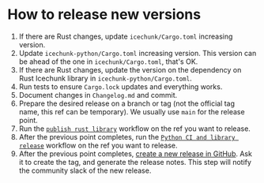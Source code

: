 # How to release new versions

1. If there are Rust changes, update `icechunk/Cargo.toml` increasing version.
1. Update `icechunk-python/Cargo.toml` increasing version. This version can be ahead of the one in `icechunk/Cargo.toml`, that's OK.
1. If there are Rust changes, update the version on the dependency on Rust Icechunk library in `icechunk-python/Cargo.toml`.
1. Run tests to ensure `Cargo.lock` updates and everything works.
1. Document changes in `Changelog.md` and commit.
1. Prepare the desired release on a branch or tag (not the official tag name, this ref can be temporary). We usually use `main` for the release point.
1. Run the [`publish rust library`](https://github.com/earth-mover/icechunk/actions/workflows/publish-rust-library.yml) workflow on the ref you want to release.
1. After the previous point completes, run the [`Python CI and library release`](https://github.com/earth-mover/icechunk/actions/workflows/python-ci.yaml) workflow on the ref you want to release.
1. After the previous point completes, [create a new release in GitHub](https://github.com/earth-mover/icechunk/releases/new). Ask it to create the tag, and generate the release notes. This step will notify the community slack of the new release.
